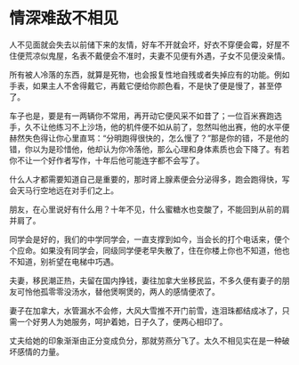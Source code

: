 # 情深难敌不相见

人不见面就会失去以前储下来的友情，好车不开就会坏，好衣不穿便会霉，好屋不住便荒凉似鬼屋，名表不戴便会不准时，夫妻不见便有外遇，子女不见便没亲情。 

所有被人冷落的东西，就算是死物，也会报复性地自残或者失掉应有的功能。例如手表，如果主人不舍得戴它，再戴它便给你颜色看，不是快了便是慢了，甚至停了。 

车子也是，要是有一两辆你不常用，再开动它便风采不如昔了；一位百米赛跑选手，久不让他练习不上沙场，他的机件便不如从前了，忽然叫他出赛，他的水平便赫然失色得让你心里直骂：“分明跑得很快的，怎么慢了？”那是你的错，不是他的错，你以为是珍惜他，他却认为你冷落他，那么心理和身体素质也会下降了。有若你不让一个好作者写作，十年后他可能连字都不会写了。 

什么人才都需要知道自己是重要的，那时肾上腺素便会分泌得多，跑会跑得快，写会天马行空地远在对手们之上。 

朋友，在心里说好有什么用？十年不见，什么蜜糖水也变酸了，不能回到从前的肩并肩了。 

同学会是好的，我们的中学同学会，一直支撑到如今，当会长的打个电话来，便个个应命。如果没有同学会，同级同学便老早失散了，住在你楼上你也不知道，他也不知道，别祈望在电梯中巧遇。 

夫妻，移民潮正热，夫留在国内挣钱，妻往加拿大坐移民监，不多久便有妻子的朋友可怜他孤零零没汤水，替他煲啊煲的，两人的感情便浓了。 

妻子在加拿大，水管漏水不会修，大风大雪推不开门前雪，连泪珠都结成冰了，只需一个好男人为她服务，呵护着她，日子久了，便两心相印了。 

丈夫给她的印象渐渐由正分变成负分，那就劳燕分飞了。太久不相见实在是一种破坏感情的力量。